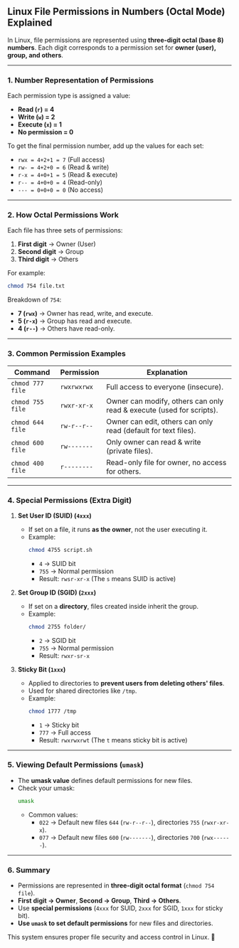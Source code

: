 ## **Linux File Permissions in Numbers (Octal Mode) Explained**  

In Linux, file permissions are represented using **three-digit octal (base 8) numbers**. Each digit corresponds to a permission set for **owner (user), group, and others**.

---

### **1. Number Representation of Permissions**
Each permission type is assigned a value:  
- **Read (`r`) = 4**  
- **Write (`w`) = 2**  
- **Execute (`x`) = 1**  
- **No permission = 0**

To get the final permission number, add up the values for each set:  
- `rwx = 4+2+1 = 7` (Full access)  
- `rw- = 4+2+0 = 6` (Read & write)  
- `r-x = 4+0+1 = 5` (Read & execute)  
- `r-- = 4+0+0 = 4` (Read-only)  
- `--- = 0+0+0 = 0` (No access)  

---

### **2. How Octal Permissions Work**
Each file has three sets of permissions:  
1. **First digit** → Owner (User)  
2. **Second digit** → Group  
3. **Third digit** → Others  

For example:  
```bash
chmod 754 file.txt
```
Breakdown of `754`:
- **7 (`rwx`)** → Owner has read, write, and execute.  
- **5 (`r-x`)** → Group has read and execute.  
- **4 (`r--`)** → Others have read-only.  

---

### **3. Common Permission Examples**
| Command | Permission | Explanation |
|---------|-----------|-------------|
| `chmod 777 file` | `rwxrwxrwx` | Full access to everyone (insecure). |
| `chmod 755 file` | `rwxr-xr-x` | Owner can modify, others can only read & execute (used for scripts). |
| `chmod 644 file` | `rw-r--r--` | Owner can edit, others can only read (default for text files). |
| `chmod 600 file` | `rw-------` | Only owner can read & write (private files). |
| `chmod 400 file` | `r--------` | Read-only file for owner, no access for others. |

---

### **4. Special Permissions (Extra Digit)**
1. **Set User ID (SUID) (`4xxx`)**  
   - If set on a file, it runs **as the owner**, not the user executing it.  
   - Example:  
     ```bash
     chmod 4755 script.sh
     ```
     - `4` → SUID bit  
     - `755` → Normal permission  
     - Result: `rwsr-xr-x` (The `s` means SUID is active)

2. **Set Group ID (SGID) (`2xxx`)**  
   - If set on a **directory**, files created inside inherit the group.  
   - Example:  
     ```bash
     chmod 2755 folder/
     ```
     - `2` → SGID bit  
     - `755` → Normal permission  
     - Result: `rwxr-sr-x`

3. **Sticky Bit (`1xxx`)**  
   - Applied to directories to **prevent users from deleting others' files**.  
   - Used for shared directories like `/tmp`.  
   - Example:  
     ```bash
     chmod 1777 /tmp
     ```
     - `1` → Sticky bit  
     - `777` → Full access  
     - Result: `rwxrwxrwt` (The `t` means sticky bit is active)

---

### **5. Viewing Default Permissions (`umask`)**
- The **umask value** defines default permissions for new files.  
- Check your umask:  
  ```bash
  umask
  ```
  - Common values:  
    - `022` → Default new files `644` (`rw-r--r--`), directories `755` (`rwxr-xr-x`).  
    - `077` → Default new files `600` (`rw-------`), directories `700` (`rwx------`).  

---

### **6. Summary**
- Permissions are represented in **three-digit octal format** (`chmod 754 file`).  
- **First digit → Owner**, **Second → Group**, **Third → Others**.  
- Use **special permissions** (`4xxx` for SUID, `2xxx` for SGID, `1xxx` for sticky bit).  
- **Use `umask` to set default permissions** for new files and directories.  

This system ensures proper file security and access control in Linux. 🚀